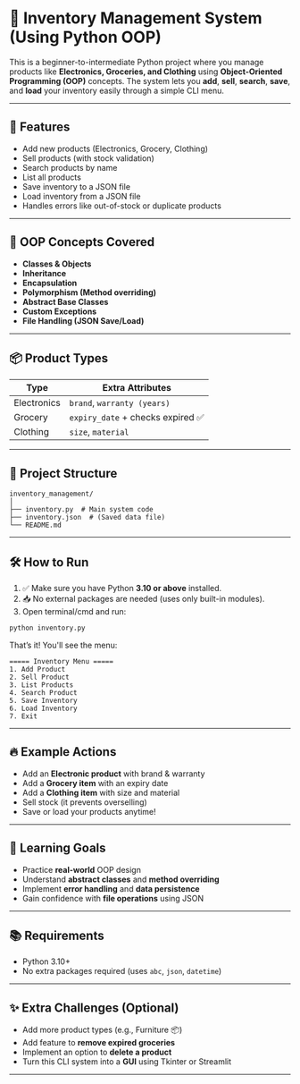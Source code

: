 # 🛒 Inventory Management System (Using Python OOP)

This is a beginner-to-intermediate Python project where you manage products like **Electronics, Groceries, and Clothing** using **Object-Oriented Programming (OOP)** concepts. The system lets you **add**, **sell**, **search**, **save**, and **load** your inventory easily through a simple CLI menu.

---

## 🚀 Features

* Add new products (Electronics, Grocery, Clothing)
* Sell products (with stock validation)
* Search products by name
* List all products
* Save inventory to a JSON file
* Load inventory from a JSON file
* Handles errors like out-of-stock or duplicate products

---

## 🐍 OOP Concepts Covered

* **Classes & Objects**
* **Inheritance**
* **Encapsulation**
* **Polymorphism (Method overriding)**
* **Abstract Base Classes**
* **Custom Exceptions**
* **File Handling (JSON Save/Load)**

---

## 📦 Product Types

| Type        | Extra Attributes                 |
| ----------- | -------------------------------- |
| Electronics | `brand`, `warranty (years)`      |
| Grocery     | `expiry_date` + checks expired ✅ |
| Clothing    | `size`, `material`               |

---

## 📂 Project Structure

```
inventory_management/
│
├── inventory.py  # Main system code
├── inventory.json  # (Saved data file)
└── README.md
```

---

## 🛠️ How to Run

1. ✅ Make sure you have Python **3.10 or above** installed.
2. 📥 No external packages are needed (uses only built-in modules).
3. Open terminal/cmd and run:

```bash
python inventory.py
```

That’s it! You'll see the menu:

```
===== Inventory Menu =====
1. Add Product
2. Sell Product
3. List Products
4. Search Product
5. Save Inventory
6. Load Inventory
7. Exit
```

---

## 🔥 Example Actions

* Add an **Electronic product** with brand & warranty
* Add a **Grocery item** with an expiry date
* Add a **Clothing item** with size and material
* Sell stock (it prevents overselling)
* Save or load your products anytime!

---

## 💪 Learning Goals

* Practice **real-world** OOP design
* Understand **abstract classes** and **method overriding**
* Implement **error handling** and **data persistence**
* Gain confidence with **file operations** using JSON

---

## 📚 Requirements

* Python 3.10+
* No extra packages required (uses `abc`, `json`, `datetime`)

---

## ✨ Extra Challenges (Optional)

* Add more product types (e.g., Furniture 📦)
* Add feature to **remove expired groceries**
* Implement an option to **delete a product**
* Turn this CLI system into a **GUI** using Tkinter or Streamlit

---

